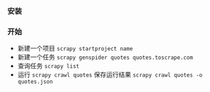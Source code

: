 ### 安装

### 开始
- 新建一个项目
`scrapy startproject name`
- 新建一个任务
`scrapy genspider quotes quotes.toscrape.com`
- 查询任务
`scrapy list`
- 运行
`scrapy crawl quotes`
保存运行结果
`scrapy crawl quotes -o quotes.json`